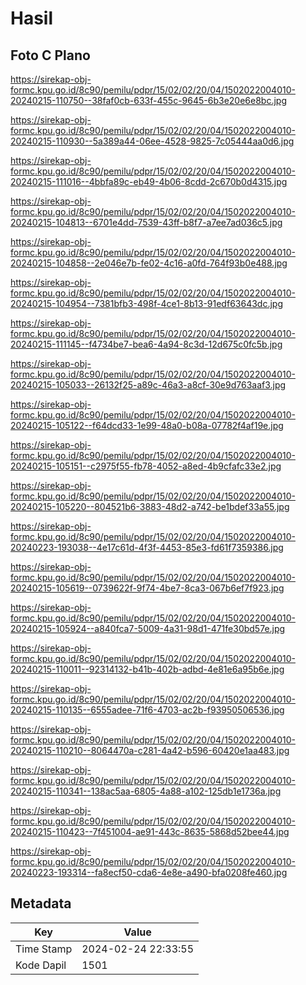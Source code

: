 # Hasil

## Foto C Plano

https://sirekap-obj-formc.kpu.go.id/8c90/pemilu/pdpr/15/02/02/20/04/1502022004010-20240215-110750--38faf0cb-633f-455c-9645-6b3e20e6e8bc.jpg

https://sirekap-obj-formc.kpu.go.id/8c90/pemilu/pdpr/15/02/02/20/04/1502022004010-20240215-110930--5a389a44-06ee-4528-9825-7c05444aa0d6.jpg

https://sirekap-obj-formc.kpu.go.id/8c90/pemilu/pdpr/15/02/02/20/04/1502022004010-20240215-111016--4bbfa89c-eb49-4b06-8cdd-2c670b0d4315.jpg

https://sirekap-obj-formc.kpu.go.id/8c90/pemilu/pdpr/15/02/02/20/04/1502022004010-20240215-104813--6701e4dd-7539-43ff-b8f7-a7ee7ad036c5.jpg

https://sirekap-obj-formc.kpu.go.id/8c90/pemilu/pdpr/15/02/02/20/04/1502022004010-20240215-104858--2e046e7b-fe02-4c16-a0fd-764f93b0e488.jpg

https://sirekap-obj-formc.kpu.go.id/8c90/pemilu/pdpr/15/02/02/20/04/1502022004010-20240215-104954--7381bfb3-498f-4ce1-8b13-91edf63643dc.jpg

https://sirekap-obj-formc.kpu.go.id/8c90/pemilu/pdpr/15/02/02/20/04/1502022004010-20240215-111145--f4734be7-bea6-4a94-8c3d-12d675c0fc5b.jpg

https://sirekap-obj-formc.kpu.go.id/8c90/pemilu/pdpr/15/02/02/20/04/1502022004010-20240215-105033--26132f25-a89c-46a3-a8cf-30e9d763aaf3.jpg

https://sirekap-obj-formc.kpu.go.id/8c90/pemilu/pdpr/15/02/02/20/04/1502022004010-20240215-105122--f64dcd33-1e99-48a0-b08a-07782f4af19e.jpg

https://sirekap-obj-formc.kpu.go.id/8c90/pemilu/pdpr/15/02/02/20/04/1502022004010-20240215-105151--c2975f55-fb78-4052-a8ed-4b9cfafc33e2.jpg

https://sirekap-obj-formc.kpu.go.id/8c90/pemilu/pdpr/15/02/02/20/04/1502022004010-20240215-105220--804521b6-3883-48d2-a742-be1bdef33a55.jpg

https://sirekap-obj-formc.kpu.go.id/8c90/pemilu/pdpr/15/02/02/20/04/1502022004010-20240223-193038--4e17c61d-4f3f-4453-85e3-fd61f7359386.jpg

https://sirekap-obj-formc.kpu.go.id/8c90/pemilu/pdpr/15/02/02/20/04/1502022004010-20240215-105619--0739622f-9f74-4be7-8ca3-067b6ef7f923.jpg

https://sirekap-obj-formc.kpu.go.id/8c90/pemilu/pdpr/15/02/02/20/04/1502022004010-20240215-105924--a840fca7-5009-4a31-98d1-471fe30bd57e.jpg

https://sirekap-obj-formc.kpu.go.id/8c90/pemilu/pdpr/15/02/02/20/04/1502022004010-20240215-110011--92314132-b41b-402b-adbd-4e81e6a95b6e.jpg

https://sirekap-obj-formc.kpu.go.id/8c90/pemilu/pdpr/15/02/02/20/04/1502022004010-20240215-110135--6555adee-71f6-4703-ac2b-f93950506536.jpg

https://sirekap-obj-formc.kpu.go.id/8c90/pemilu/pdpr/15/02/02/20/04/1502022004010-20240215-110210--8064470a-c281-4a42-b596-60420e1aa483.jpg

https://sirekap-obj-formc.kpu.go.id/8c90/pemilu/pdpr/15/02/02/20/04/1502022004010-20240215-110341--138ac5aa-6805-4a88-a102-125db1e1736a.jpg

https://sirekap-obj-formc.kpu.go.id/8c90/pemilu/pdpr/15/02/02/20/04/1502022004010-20240215-110423--7f451004-ae91-443c-8635-5868d52bee44.jpg

https://sirekap-obj-formc.kpu.go.id/8c90/pemilu/pdpr/15/02/02/20/04/1502022004010-20240223-193314--fa8ecf50-cda6-4e8e-a490-bfa0208fe460.jpg


## Metadata

| Key        | Value               |
| ---------- | ------------------- |
| Time Stamp | 2024-02-24 22:33:55 |
| Kode Dapil | 1501                |



